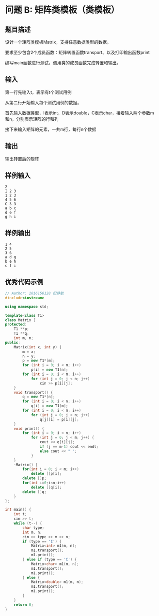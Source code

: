# 问题 B: 矩阵类模板（类模板）

## 题目描述

设计一个矩阵类模板Matrix，支持任意数据类型的数据。

要求至少包含2个成员函数：矩阵转置函数transport、以及打印输出函数print

编写main函数进行测试，调用类的成员函数完成转置和输出。

## 输入

第一行先输入t，表示有t个测试用例

从第二行开始输入每个测试用例的数据。

首先输入数据类型，I表示int，D表示double，C表示char，接着输入两个参数m和n，分别表示矩阵的行和列

接下来输入矩阵的元素，一共m行，每行n个数据

## 输出

输出转置后的矩阵

## 样例输入
```
2
I 2 3
1 2 3
4 5 6
C 3 3
a b c
d e f
g h i
```

## 样例输出
```
1 4
2 5
3 6
a d g
b e h
c f i
```

## 优秀代码示例
```C++
// Author: 2016150128 纪静敏
#include<iostream>

using namespace std;

template<class T1>
class Matrix {
protected:
    T1 **p;
    T1 **q;
    int m, n;
public:
    Matrix(int x, int y) {
        m = x;
        n = y;
        p = new T1*[m];
        for (int i = 0; i < m; i++)
            p[i] = new T1[n];
        for (int i = 0; i < m; i++)
            for (int j = 0; j < n; j++)
                cin >> p[i][j];
    }
    void transport() {
        q = new T1*[n];
        for (int i = 0; i < n; i++)
            q[i] = new T1[m];
        for (int i = 0; i < m; i++)
            for (int j = 0; j < n; j++)
                q[j][i] = p[i][j];
    }
    void print() {
        for (int i = 0; i < n; i++)
            for (int j = 0; j < m; j++) {
                cout << q[i][j];
                if (j == m-1) cout << endl;
                else cout << " "; 
            }
    }
    ~Matrix() {
        for(int i = 0; i < m; i++)
            delete []p[i];
        delete []p;
        for(int i=0;i<n;i++)
            delete []q[i];
        delete []q;
    }
};

int main() {
    int t;
    cin >> t;
    while (t--) {
        char type;
        int m, n;
        cin >> type >> m >> n;
        if (type == 'I') {
            Matrix<int> m1(m, n);
            m1.transport();
            m1.print();
        } else if (type == 'C') {
            Matrix<char> m1(m, n);
            m1.transport();
            m1.print();
        } else {
            Matrix<double> m1(m, n);
            m1.transport();
            m1.print();
        }
    }
    return 0;
}
```